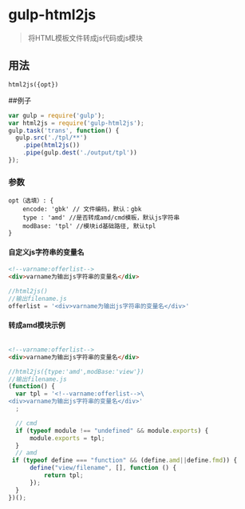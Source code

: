 gulp-html2js
============

> 将HTML模板文件转成js代码或js模块 

## 用法

```
html2js({opt})
```

##例子

```javascript
var gulp = require('gulp');
var html2js = require('gulp-html2js');
gulp.task('trans', function() {
  gulp.src('./tpl/**')
  	.pipe(html2js())
  	.pipe(gulp.dest('./output/tpl'))
});
```

### 参数
```
opt（选填）: {
	encode: 'gbk' // 文件编码，默认：gbk
	type : 'amd' //是否转成amd/cmd模板，默认js字符串
	modBase: 'tpl' //模块id基础路径, 默认tpl
}
```

#### 自定义js字符串的变量名
```html
<!--varname:offerlist-->
<div>varname为输出js字符串的变量名</div>
```

```javascript
//html2js()
//输出filename.js
offerlist = '<div>varname为输出js字符串的变量名</div>'

```

#### 转成amd模块示例
```html

<!--varname:offerlist-->
<div>varname为输出js字符串的变量名</div>
```

```javascript
//html2js({type:'amd',modBase:'view'})
//输出filename.js
(function() {
  var tpl = '<!--varname:offerlist-->\
<div>varname为输出js字符串的变量名</div>'
  ;

  // cmd
  if (typeof module !== "undefined" && module.exports) {
      module.exports = tpl;
  }
  // amd
 if (typeof define === "function" && (define.amd||define.fmd)) {
      define("view/filename", [], function () {
          return tpl;
      });
  }
})();
```